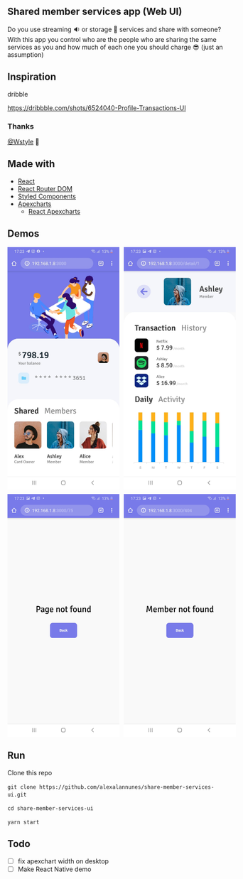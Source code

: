 ## Shared member services app (Web UI)

Do you use streaming :sound: or storage :open_file_folder: services and share with someone? With this app you control who are the people who are sharing the same services as you and how much of each one you should charge :sunglasses: (just an assumption)

## Inspiration

dribble

https://dribbble.com/shots/6524040-Profile-Transactions-UI

### Thanks
[@Wstyle](https://dribbble.com/Wstyle) :handshake:


## Made with
* [React](https://dribbble.com/shots/6524040-Profile-Transactions-UI)
* [React Router DOM](https://reacttraining.com/react-router/web/guides/quick-start)
* [Styled Components](https://styled-components.com/)
* [Apexcharts](https://apexcharts.com/)
  * [React Apexcharts](https://apexcharts.com/react-chart-demos/)


## Demos
<div style="display: flex; margin-bottom: 10px">
  <img style="margin-right: 10px" src="./.github/home.jpeg" width="50%" />
  <img style="margin-right: 10px" src="./.github/member-details.jpeg" width="50%" />
</div>
<div style="display: flex">
  <img style="margin-right: 10px" src="./.github/page-404.jpeg" width="50%" />
  <img style="margin-right: 10px" src="./.github/member-404.jpeg" width="50%" />
</div>


## Run

Clone this repo

`git clone https://github.com/alexalannunes/share-member-services-ui.git`

`cd share-member-services-ui`

`yarn start`


## Todo
- [ ] fix apexchart width on desktop
- [ ] Make React Native demo